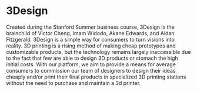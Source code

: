 # 3Design
Created during the Stanford Summer business course, 3Design is the brainchild of Victor Cheng, Imam Widodo, Akane Edwards, and Aidan Fitzgerald. 3Design is a simple way for consumers to turn visions into reality. 3D printing is a rising method of making cheap prototypes and customizable products, but the technology remains largely inaccessible due to the fact that few are able to design 3D products or stomach the high initial costs. With our platform, we aim to provide a means for average consumers to commission our team of designers to design their ideas cheaply and/or print their final products in specialized 3D printing stations without the need to purchase and maintain a 3d printer.
